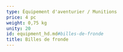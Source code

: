 ```yaml
---
type: Équipement d'aventurier / Munitions
price: 4 pc
weight: 0,75 kg
unity: 20
id: equipment_hd.md#billes-de-fronde
title: Billes de fronde
---
```


